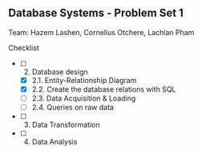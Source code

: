 ## Database Systems - Problem Set 1

Team: Hazem Lashen, Cornelius Otchere, Lachlan Pham

Checklist
- [ ] 2. Database design
  - [X] 2.1. Entity-Relationship Diagram
  - [X] 2.2. Create the database relations with SQL
  - [ ] 2.3. Data Acquisition & Loading
  - [ ] 2.4. Queries on raw data
- [ ] 3. Data Transformation
- [ ] 4. Data Analysis
